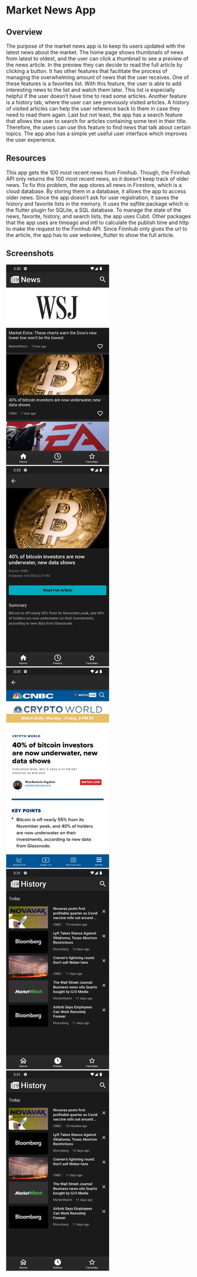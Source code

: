 # Market News App

## Overview
The purpose of the market news app is to keep its users updated with the latest news about the market. The home page shows thumbnails of news from latest to oldest, and the user can click a thumbnail to see a preview of the news article. In the preview they can decide to read the full article by clicking a button. It has other features that facilitate the process of managing the overwhelming amount of news that the user receives. One of these features is a favorites list. With this feature, the user is able to add interesting news to the list and watch them later. This list is especially helpful if the user doesn’t have time to read some articles. Another feature is a history tab, where the user can see previously visited articles. A history of visited articles can help the user reference back to them in case they need to read them again. Last but not least, the app has a search feature that allows the user to search for articles containing some text in their title. Therefore, the users can use this feature to find news that talk about certain topics. The app also has a simple yet useful user interface which improves the user experience.

## Resources
This app gets the 100 most recent news from Finnhub. Though, the Finnhub API only returns the 100 most recent news, so it doesn’t keep track of older news. To fix this problem, the app stores all news in Firestore, which is a cloud database. By storing them in a database, it allows the app to access older news. Since the app doesn’t ask for user registration, it saves the history and favorite lists in the memory. It uses the sqflite package which is the flutter plugin for SQLite, a SQL database. To manage the state of the news, favorite, history, and search lists, the app uses Cubit. Other packages that the app uses are timeago and intl to calculate the publish time and http to make the request to the Finnhub API. Since Finnhub only gives the url to the article, the app has to use webview_flutter to show the full article.

## Screenshots
<img src="https://github.com/jdelarosaquiros/market_news_app/blob/new-main/images/home_screenshot.png" height="545" width="280" />  <img src="https://github.com/jdelarosaquiros/market_news_app/blob/new-main/images/preview_screenshot.png" height="545" width="280" />  <img src="https://github.com/jdelarosaquiros/market_news_app/blob/new-main/images/full_view_screenshot.png" height="545" width="280" />  <img src="https://github.com/jdelarosaquiros/market_news_app/blob/new-main/images/history_screenshot.png" height="545" width="280" />  <img src="https://github.com/jdelarosaquiros/market_news_app/blob/new-main/images/history_screenshot.png" height="545" width="280" /> 

